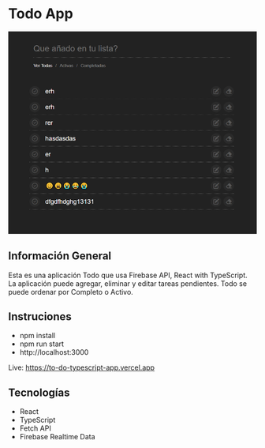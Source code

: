 # Todo App

<img src="https://github.com/yagomateos/to-do-typescript-app/blob/master/Todo%20App.png?raw=true" alt="Todo App" />

## Información General

Esta es una aplicación Todo que usa Firebase API, React with TypeScript. La aplicación puede agregar, eliminar y editar tareas pendientes. Todo se puede ordenar por Completo o Activo.

## Instruciones

- npm install
- npm run start
- http://localhost:3000

Live: https://to-do-typescript-app.vercel.app

## Tecnologías

- React
- TypeScript
- Fetch API
- Firebase Realtime Data

